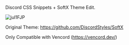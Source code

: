 Discord CSS Snippets + SoftX Theme Edit.

![jul1FJP](https://github.com/Nokami93/nokami93.github.io/assets/9142295/0ff90727-cc51-4dcf-9370-3e87bde45447)


Original Theme: https://github.com/DiscordStyles/SoftX

Only Compatible with Vencord (https://vencord.dev/)
